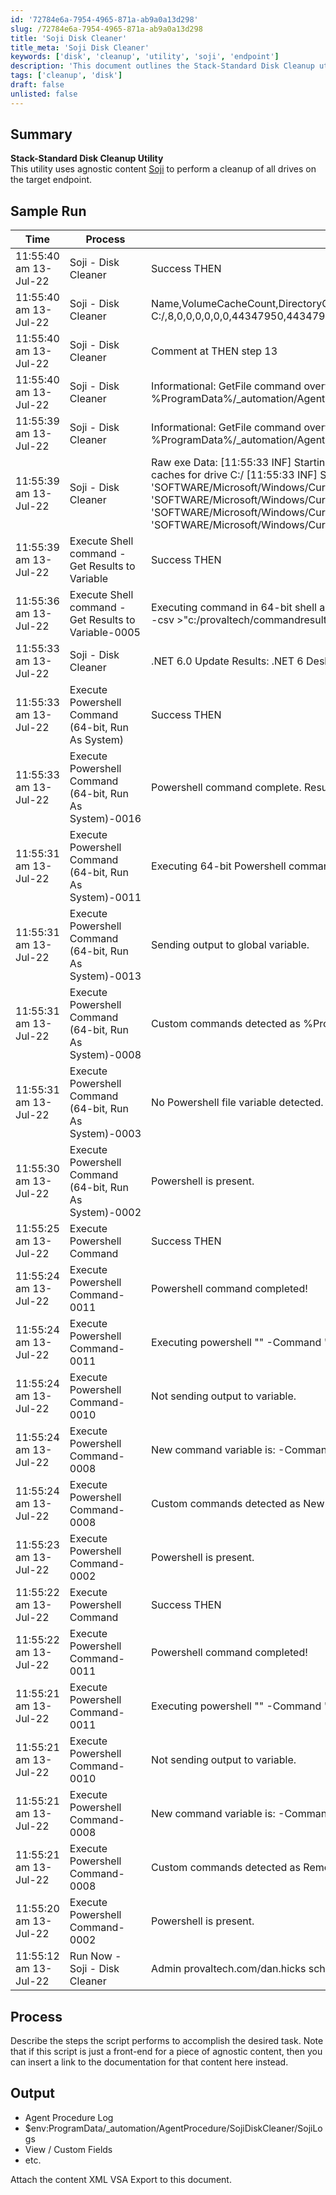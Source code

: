 ```yaml
---
id: '72784e6a-7954-4965-871a-ab9a0a13d298'
slug: /72784e6a-7954-4965-871a-ab9a0a13d298
title: 'Soji Disk Cleaner'
title_meta: 'Soji Disk Cleaner'
keywords: ['disk', 'cleanup', 'utility', 'soji', 'endpoint']
description: 'This document outlines the Stack-Standard Disk Cleanup utility that utilizes agnostic content Soji to perform a cleanup of all drives on the target endpoint. It includes a sample run log, process description, and expected output from the cleanup operation.'
tags: ['cleanup', 'disk']
draft: false
unlisted: false
---
```


## Summary

**Stack-Standard Disk Cleanup Utility**  
This utility uses agnostic content [Soji](/docs/c762e174-5262-44b9-a3e9-97ca9ff94afc) to perform a cleanup of all drives on the target endpoint.

## Sample Run

| Time                     | Process                | Status                                                                                                    | Link                      |
|--------------------------|------------------------|-----------------------------------------------------------------------------------------------------------|---------------------------|
| 11:55:40 am 13-Jul-22    | Soji - Disk Cleaner    | Success THEN                                                                                              | provaltech.com/dan.hicks  |
| 11:55:40 am 13-Jul-22    | Soji - Disk Cleaner    | Name,VolumeCacheCount,DirectoryCount,RemainingDirectoryCount,CleanedDirectoryCount,FileCount,RemainingFileCount,CleanedFileCount,EstimatedSpaceToFree,FreedSpace,MissedSpace C:/,8,0,0,0,0,0,0,44347950,44347950,0 | provaltech.com/dan.hicks  |
| 11:55:40 am 13-Jul-22    | Soji - Disk Cleaner    | Comment at THEN step 13                                                                                    | provaltech.com/dan.hicks  |
| 11:55:40 am 13-Jul-22    | Soji - Disk Cleaner    | Informational: GetFile command overwrote the server file C:/Kaseya/UserProfiles/204148124820810/GetFiles/SojiLogs/Soji-summary.csv with the new contents from %ProgramData%/_automation/AgentProcedure/SojiDiskCleaner/SojiLogs/soji-summary.csv in THEN step 12. | provaltech.com/dan.hicks  |
| 11:55:39 am 13-Jul-22    | Soji - Disk Cleaner    | Informational: GetFile command overwrote the server file C:/Kaseya/UserProfiles/204148124820810/GetFiles/SojiLogs/Soji-volumecaches.csv with the new contents from %ProgramData%/_automation/AgentProcedure/SojiDiskCleaner/SojiLogs/soji-volumecaches.csv in THEN step 11. | provaltech.com/dan.hicks  |
| 11:55:39 am 13-Jul-22    | Soji - Disk Cleaner    | Raw exe Data: [11:55:33 INF] Starting up Soji! [11:55:33 INF] No drive letters passed in. Starting drive detection. [11:55:33 INF] 1 valid drive letter detected. [11:55:33 INF] Getting volume caches for drive C:/ [11:55:33 INF] Skipping return of Active Setup Temp Folders as it is currently using no space. [11:55:33 WRN] Failed to initialize the VolumeCache object at 'SOFTWARE/Microsoft/Windows/CurrentVersion/Explorer/VolumeCaches/BranchCache'. Deactivating! [11:55:33 WRN] Releasing the VolumeCache object at 'SOFTWARE/Microsoft/Windows/CurrentVersion/Explorer/VolumeCaches/BranchCache'. [11:55:33 WRN] Failed to initialize the VolumeCache object at 'SOFTWARE/Microsoft/Windows/CurrentVersion/Explorer/VolumeCaches/Content Indexer Cleaner'. Deactivating! [11:55:33 WRN] Releasing the VolumeCache object at 'SOFTWARE/Microsoft/Windows/CurrentVersion/Explorer/VolumeCaches/Content Indexer Cleaner'. [11:55:33 INF] Skipping return of Diagnostic Data Viewer database files as it is currently... | provaltech.com/dan.hicks  |
| 11:55:39 am 13-Jul-22    | Execute Shell command - Get Results to Variable | Success THEN                                                                                              | provaltech.com/dan.hicks  |
| 11:55:36 am 13-Jul-22    | Execute Shell command - Get Results to Variable-0005 | Executing command in 64-bit shell as system: cd %ProgramData%/_automation/AgentProcedure/SojiDiskCleaner && %ProgramData%/_automation/AgentProcedure/SojiDiskCleaner/soji.exe --csv >"c:/provaltech/commandresults-1375566225.txt" 2>&1 | provaltech.com/dan.hicks  |
| 11:55:33 am 13-Jul-22    | Soji - Disk Cleaner    | .NET 6.0 Update Results: .NET 6 Desktop Runtime already installed.                                        | provaltech.com/dan.hicks  |
| 11:55:33 am 13-Jul-22    | Execute Powershell Command (64-bit, Run As System) | Success THEN                                                                                              | provaltech.com/dan.hicks  |
| 11:55:33 am 13-Jul-22    | Execute Powershell Command (64-bit, Run As System)-0016 | Powershell command complete. Results returned to global variable #global:psresult# and saved in Agent's Documents tab of server. | provaltech.com/dan.hicks  |
| 11:55:31 am 13-Jul-22    | Execute Powershell Command (64-bit, Run As System)-0011 | Executing 64-bit Powershell command as System: "" -command "%ProgramData%/_automation/AgentProcedure/SojiDiskCleaner/update-net6.ps1" >"c:/provaltech/psoutputtmp.txt" | provaltech.com/dan.hicks  |
| 11:55:31 am 13-Jul-22    | Execute Powershell Command (64-bit, Run As System)-0013 | Sending output to global variable.                                                                        | provaltech.com/dan.hicks  |
| 11:55:31 am 13-Jul-22    | Execute Powershell Command (64-bit, Run As System)-0008 | Custom commands detected as %ProgramData%/_automation/AgentProcedure/SojiDiskCleaner/update-net6.ps1                                                  | provaltech.com/dan.hicks  |
| 11:55:31 am 13-Jul-22    | Execute Powershell Command (64-bit, Run As System)-0003 | No Powershell file variable detected.                                                                     | provaltech.com/dan.hicks  |
| 11:55:30 am 13-Jul-22    | Execute Powershell Command (64-bit, Run As System)-0002 | Powershell is present.                                                                                    | provaltech.com/dan.hicks  |
| 11:55:25 am 13-Jul-22    | Execute Powershell Command | Success THEN                                                                                              | provaltech.com/dan.hicks  |
| 11:55:24 am 13-Jul-22    | Execute Powershell Command-0011 | Powershell command completed!                                                                             | provaltech.com/dan.hicks  |
| 11:55:24 am 13-Jul-22    | Execute Powershell Command-0011 | Executing powershell "" -Command "New-Item -Type Directory -Path $env:ProgramData/_automation/AgentProcedure -name SojiDiskCleaner" "" | provaltech.com/dan.hicks  |
| 11:55:24 am 13-Jul-22    | Execute Powershell Command-0010 | Not sending output to variable.                                                                           | provaltech.com/dan.hicks  |
| 11:55:24 am 13-Jul-22    | Execute Powershell Command-0008 | New command variable is: -Command "New-Item -Type Directory -Path $env:ProgramData/_automation/AgentProcedure -name SojiDiskCleaner" | provaltech.com/dan.hicks  |
| 11:55:24 am 13-Jul-22    | Execute Powershell Command-0008 | Custom commands detected as New-Item -Type Directory -Path $env:ProgramData/_automation/AgentProcedure -name SojiDiskCleaner | provaltech.com/dan.hicks  |
| 11:55:23 am 13-Jul-22    | Execute Powershell Command-0002 | Powershell is present.                                                                                    | provaltech.com/dan.hicks  |
| 11:55:22 am 13-Jul-22    | Execute Powershell Command | Success THEN                                                                                              | provaltech.com/dan.hicks  |
| 11:55:22 am 13-Jul-22    | Execute Powershell Command-0011 | Powershell command completed!                                                                             | provaltech.com/dan.hicks  |
| 11:55:21 am 13-Jul-22    | Execute Powershell Command-0011 | Executing powershell "" -Command "Remove-Item %ProgramData%/_automation/AgentProcedure/SojiDiskCleaner/SojiLogs/* -Recurse -Force" "" | provaltech.com/dan.hicks  |
| 11:55:21 am 13-Jul-22    | Execute Powershell Command-0010 | Not sending output to variable.                                                                           | provaltech.com/dan.hicks  |
| 11:55:21 am 13-Jul-22    | Execute Powershell Command-0008 | New command variable is: -Command "Remove-Item %ProgramData%/_automation/AgentProcedure/SojiDiskCleaner/SojiLogs/* -Recurse -Force" | provaltech.com/dan.hicks  |
| 11:55:21 am 13-Jul-22    | Execute Powershell Command-0008 | Custom commands detected as Remove-Item %ProgramData%/_automation/AgentProcedure/SojiDiskCleaner/SojiLogs/* -Recurse -Force | provaltech.com/dan.hicks  |
| 11:55:20 am 13-Jul-22    | Execute Powershell Command-0002 | Powershell is present.                                                                                    | provaltech.com/dan.hicks  |
| 11:55:12 am 13-Jul-22    | Run Now - Soji - Disk Cleaner | Admin provaltech.com/dan.hicks scheduled procedure Run Now - Soji - Disk Cleaner to run at Jul 13 2022 11:55AM | provaltech.com/dan.hicks  |

## Process

Describe the steps the script performs to accomplish the desired task. Note that if this script is just a front-end for a piece of agnostic content, then you can insert a link to the documentation for that content here instead.

## Output

- Agent Procedure Log
- $env:ProgramData/_automation/AgentProcedure/SojiDiskCleaner/SojiLogs
- View / Custom Fields
- etc.

Attach the content XML VSA Export to this document.